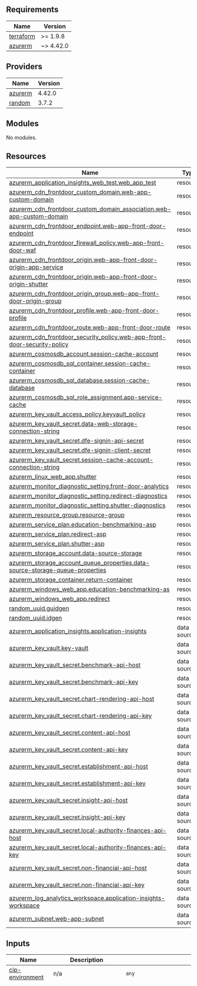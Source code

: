 <!-- BEGIN_TF_DOCS -->
## Requirements

| Name | Version |
|------|---------|
| <a name="requirement_terraform"></a> [terraform](#requirement\_terraform) | >= 1.9.8 |
| <a name="requirement_azurerm"></a> [azurerm](#requirement\_azurerm) | ~> 4.42.0 |

## Providers

| Name | Version |
|------|---------|
| <a name="provider_azurerm"></a> [azurerm](#provider\_azurerm) | 4.42.0 |
| <a name="provider_random"></a> [random](#provider\_random) | 3.7.2 |

## Modules

No modules.

## Resources

| Name | Type |
|------|------|
| [azurerm_application_insights_web_test.web_app_test](https://registry.terraform.io/providers/hashicorp/azurerm/latest/docs/resources/application_insights_web_test) | resource |
| [azurerm_cdn_frontdoor_custom_domain.web-app-custom-domain](https://registry.terraform.io/providers/hashicorp/azurerm/latest/docs/resources/cdn_frontdoor_custom_domain) | resource |
| [azurerm_cdn_frontdoor_custom_domain_association.web-app-custom-domain](https://registry.terraform.io/providers/hashicorp/azurerm/latest/docs/resources/cdn_frontdoor_custom_domain_association) | resource |
| [azurerm_cdn_frontdoor_endpoint.web-app-front-door-endpoint](https://registry.terraform.io/providers/hashicorp/azurerm/latest/docs/resources/cdn_frontdoor_endpoint) | resource |
| [azurerm_cdn_frontdoor_firewall_policy.web-app-front-door-waf](https://registry.terraform.io/providers/hashicorp/azurerm/latest/docs/resources/cdn_frontdoor_firewall_policy) | resource |
| [azurerm_cdn_frontdoor_origin.web-app-front-door-origin-app-service](https://registry.terraform.io/providers/hashicorp/azurerm/latest/docs/resources/cdn_frontdoor_origin) | resource |
| [azurerm_cdn_frontdoor_origin.web-app-front-door-origin-shutter](https://registry.terraform.io/providers/hashicorp/azurerm/latest/docs/resources/cdn_frontdoor_origin) | resource |
| [azurerm_cdn_frontdoor_origin_group.web-app-front-door-origin-group](https://registry.terraform.io/providers/hashicorp/azurerm/latest/docs/resources/cdn_frontdoor_origin_group) | resource |
| [azurerm_cdn_frontdoor_profile.web-app-front-door-profile](https://registry.terraform.io/providers/hashicorp/azurerm/latest/docs/resources/cdn_frontdoor_profile) | resource |
| [azurerm_cdn_frontdoor_route.web-app-front-door-route](https://registry.terraform.io/providers/hashicorp/azurerm/latest/docs/resources/cdn_frontdoor_route) | resource |
| [azurerm_cdn_frontdoor_security_policy.web-app-front-door-security-policy](https://registry.terraform.io/providers/hashicorp/azurerm/latest/docs/resources/cdn_frontdoor_security_policy) | resource |
| [azurerm_cosmosdb_account.session-cache-account](https://registry.terraform.io/providers/hashicorp/azurerm/latest/docs/resources/cosmosdb_account) | resource |
| [azurerm_cosmosdb_sql_container.session-cache-container](https://registry.terraform.io/providers/hashicorp/azurerm/latest/docs/resources/cosmosdb_sql_container) | resource |
| [azurerm_cosmosdb_sql_database.session-cache-database](https://registry.terraform.io/providers/hashicorp/azurerm/latest/docs/resources/cosmosdb_sql_database) | resource |
| [azurerm_cosmosdb_sql_role_assignment.app-service-cache](https://registry.terraform.io/providers/hashicorp/azurerm/latest/docs/resources/cosmosdb_sql_role_assignment) | resource |
| [azurerm_key_vault_access_policy.keyvault_policy](https://registry.terraform.io/providers/hashicorp/azurerm/latest/docs/resources/key_vault_access_policy) | resource |
| [azurerm_key_vault_secret.data-web-storage-connection-string](https://registry.terraform.io/providers/hashicorp/azurerm/latest/docs/resources/key_vault_secret) | resource |
| [azurerm_key_vault_secret.dfe-signin-api-secret](https://registry.terraform.io/providers/hashicorp/azurerm/latest/docs/resources/key_vault_secret) | resource |
| [azurerm_key_vault_secret.dfe-signin-client-secret](https://registry.terraform.io/providers/hashicorp/azurerm/latest/docs/resources/key_vault_secret) | resource |
| [azurerm_key_vault_secret.session-cache-account-connection-string](https://registry.terraform.io/providers/hashicorp/azurerm/latest/docs/resources/key_vault_secret) | resource |
| [azurerm_linux_web_app.shutter](https://registry.terraform.io/providers/hashicorp/azurerm/latest/docs/resources/linux_web_app) | resource |
| [azurerm_monitor_diagnostic_setting.front-door-analytics](https://registry.terraform.io/providers/hashicorp/azurerm/latest/docs/resources/monitor_diagnostic_setting) | resource |
| [azurerm_monitor_diagnostic_setting.redirect-diagnostics](https://registry.terraform.io/providers/hashicorp/azurerm/latest/docs/resources/monitor_diagnostic_setting) | resource |
| [azurerm_monitor_diagnostic_setting.shutter-diagnostics](https://registry.terraform.io/providers/hashicorp/azurerm/latest/docs/resources/monitor_diagnostic_setting) | resource |
| [azurerm_resource_group.resource-group](https://registry.terraform.io/providers/hashicorp/azurerm/latest/docs/resources/resource_group) | resource |
| [azurerm_service_plan.education-benchmarking-asp](https://registry.terraform.io/providers/hashicorp/azurerm/latest/docs/resources/service_plan) | resource |
| [azurerm_service_plan.redirect-asp](https://registry.terraform.io/providers/hashicorp/azurerm/latest/docs/resources/service_plan) | resource |
| [azurerm_service_plan.shutter-asp](https://registry.terraform.io/providers/hashicorp/azurerm/latest/docs/resources/service_plan) | resource |
| [azurerm_storage_account.data-source-storage](https://registry.terraform.io/providers/hashicorp/azurerm/latest/docs/resources/storage_account) | resource |
| [azurerm_storage_account_queue_properties.data-source-storage-queue-properties](https://registry.terraform.io/providers/hashicorp/azurerm/latest/docs/resources/storage_account_queue_properties) | resource |
| [azurerm_storage_container.return-container](https://registry.terraform.io/providers/hashicorp/azurerm/latest/docs/resources/storage_container) | resource |
| [azurerm_windows_web_app.education-benchmarking-as](https://registry.terraform.io/providers/hashicorp/azurerm/latest/docs/resources/windows_web_app) | resource |
| [azurerm_windows_web_app.redirect](https://registry.terraform.io/providers/hashicorp/azurerm/latest/docs/resources/windows_web_app) | resource |
| [random_uuid.guidgen](https://registry.terraform.io/providers/hashicorp/random/latest/docs/resources/uuid) | resource |
| [random_uuid.idgen](https://registry.terraform.io/providers/hashicorp/random/latest/docs/resources/uuid) | resource |
| [azurerm_application_insights.application-insights](https://registry.terraform.io/providers/hashicorp/azurerm/latest/docs/data-sources/application_insights) | data source |
| [azurerm_key_vault.key-vault](https://registry.terraform.io/providers/hashicorp/azurerm/latest/docs/data-sources/key_vault) | data source |
| [azurerm_key_vault_secret.benchmark-api-host](https://registry.terraform.io/providers/hashicorp/azurerm/latest/docs/data-sources/key_vault_secret) | data source |
| [azurerm_key_vault_secret.benchmark-api-key](https://registry.terraform.io/providers/hashicorp/azurerm/latest/docs/data-sources/key_vault_secret) | data source |
| [azurerm_key_vault_secret.chart-rendering-api-host](https://registry.terraform.io/providers/hashicorp/azurerm/latest/docs/data-sources/key_vault_secret) | data source |
| [azurerm_key_vault_secret.chart-rendering-api-key](https://registry.terraform.io/providers/hashicorp/azurerm/latest/docs/data-sources/key_vault_secret) | data source |
| [azurerm_key_vault_secret.content-api-host](https://registry.terraform.io/providers/hashicorp/azurerm/latest/docs/data-sources/key_vault_secret) | data source |
| [azurerm_key_vault_secret.content-api-key](https://registry.terraform.io/providers/hashicorp/azurerm/latest/docs/data-sources/key_vault_secret) | data source |
| [azurerm_key_vault_secret.establishment-api-host](https://registry.terraform.io/providers/hashicorp/azurerm/latest/docs/data-sources/key_vault_secret) | data source |
| [azurerm_key_vault_secret.establishment-api-key](https://registry.terraform.io/providers/hashicorp/azurerm/latest/docs/data-sources/key_vault_secret) | data source |
| [azurerm_key_vault_secret.insight-api-host](https://registry.terraform.io/providers/hashicorp/azurerm/latest/docs/data-sources/key_vault_secret) | data source |
| [azurerm_key_vault_secret.insight-api-key](https://registry.terraform.io/providers/hashicorp/azurerm/latest/docs/data-sources/key_vault_secret) | data source |
| [azurerm_key_vault_secret.local-authority-finances-api-host](https://registry.terraform.io/providers/hashicorp/azurerm/latest/docs/data-sources/key_vault_secret) | data source |
| [azurerm_key_vault_secret.local-authority-finances-api-key](https://registry.terraform.io/providers/hashicorp/azurerm/latest/docs/data-sources/key_vault_secret) | data source |
| [azurerm_key_vault_secret.non-financial-api-host](https://registry.terraform.io/providers/hashicorp/azurerm/latest/docs/data-sources/key_vault_secret) | data source |
| [azurerm_key_vault_secret.non-financial-api-key](https://registry.terraform.io/providers/hashicorp/azurerm/latest/docs/data-sources/key_vault_secret) | data source |
| [azurerm_log_analytics_workspace.application-insights-workspace](https://registry.terraform.io/providers/hashicorp/azurerm/latest/docs/data-sources/log_analytics_workspace) | data source |
| [azurerm_subnet.web-app-subnet](https://registry.terraform.io/providers/hashicorp/azurerm/latest/docs/data-sources/subnet) | data source |

## Inputs

| Name | Description | Type | Default | Required |
|------|-------------|------|---------|:--------:|
| <a name="input_cip-environment"></a> [cip-environment](#input\_cip-environment) | n/a | `any` | n/a | yes |
| <a name="input_configuration"></a> [configuration](#input\_configuration) | noinspection TfIncorrectVariableType | <pre>map(object({<br/>    sku_name                       = string<br/>    zone_balancing_enabled         = bool<br/>    worker_count                   = number<br/>    front_door_profile_sku_name    = string<br/>    front_door_waf_policy_sku_name = string<br/>    waf_mode                       = string<br/>    features = object({<br/>      HighExecutivePay                  = optional(bool, true)<br/>      HighNeeds                         = optional(bool, true)<br/>      SchoolSpendingPrioritiesSsrCharts = optional(bool, true)<br/>      CfrItSpendBreakdown               = optional(bool, false)<br/>      News                              = optional(bool, false)<br/>    })<br/>    CacheOptions = object({<br/>      ReturnYears = object({<br/>        SlidingExpiration  = number<br/>        AbsoluteExpiration = number<br/>      })<br/>      CommercialResources = object({<br/>        SlidingExpiration  = number<br/>        AbsoluteExpiration = number<br/>      })<br/>      Banners = object({<br/>        SlidingExpiration  = number<br/>        AbsoluteExpiration = number<br/>      })<br/>    })<br/>    DISABLE_ORG_CLAIM_CHECK = optional(bool, false)<br/>  }))</pre> | <pre>{<br/>  "automated-test": {<br/>    "CacheOptions": {<br/>      "Banners": {<br/>        "AbsoluteExpiration": 60,<br/>        "SlidingExpiration": 10<br/>      },<br/>      "CommercialResources": {<br/>        "AbsoluteExpiration": 60,<br/>        "SlidingExpiration": 10<br/>      },<br/>      "ReturnYears": {<br/>        "AbsoluteExpiration": 60,<br/>        "SlidingExpiration": 10<br/>      }<br/>    },<br/>    "features": {<br/>      "CfrItSpendBreakdown": true,<br/>      "News": true<br/>    },<br/>    "front_door_profile_sku_name": "Standard_AzureFrontDoor",<br/>    "front_door_waf_policy_sku_name": "Standard_AzureFrontDoor",<br/>    "sku_name": "B1",<br/>    "waf_mode": "Detection",<br/>    "worker_count": 1,<br/>    "zone_balancing_enabled": false<br/>  },<br/>  "development": {<br/>    "CacheOptions": {<br/>      "Banners": {<br/>        "AbsoluteExpiration": 60,<br/>        "SlidingExpiration": 10<br/>      },<br/>      "CommercialResources": {<br/>        "AbsoluteExpiration": 60,<br/>        "SlidingExpiration": 10<br/>      },<br/>      "ReturnYears": {<br/>        "AbsoluteExpiration": 60,<br/>        "SlidingExpiration": 10<br/>      }<br/>    },<br/>    "DISABLE_ORG_CLAIM_CHECK": true,<br/>    "features": {<br/>      "CfrItSpendBreakdown": true,<br/>      "News": true<br/>    },<br/>    "front_door_profile_sku_name": "Standard_AzureFrontDoor",<br/>    "front_door_waf_policy_sku_name": "Standard_AzureFrontDoor",<br/>    "sku_name": "B1",<br/>    "waf_mode": "Detection",<br/>    "worker_count": 1,<br/>    "zone_balancing_enabled": false<br/>  },<br/>  "feature": {<br/>    "CacheOptions": {<br/>      "Banners": {<br/>        "AbsoluteExpiration": 60,<br/>        "SlidingExpiration": 10<br/>      },<br/>      "CommercialResources": {<br/>        "AbsoluteExpiration": 60,<br/>        "SlidingExpiration": 10<br/>      },<br/>      "ReturnYears": {<br/>        "AbsoluteExpiration": 60,<br/>        "SlidingExpiration": 10<br/>      }<br/>    },<br/>    "DISABLE_ORG_CLAIM_CHECK": true,<br/>    "features": {<br/>      "CfrItSpendBreakdown": true,<br/>      "News": true<br/>    },<br/>    "front_door_profile_sku_name": "Standard_AzureFrontDoor",<br/>    "front_door_waf_policy_sku_name": "Standard_AzureFrontDoor",<br/>    "sku_name": "B1",<br/>    "waf_mode": "Detection",<br/>    "worker_count": 1,<br/>    "zone_balancing_enabled": false<br/>  },<br/>  "pre-production": {<br/>    "CacheOptions": {<br/>      "Banners": {<br/>        "AbsoluteExpiration": 60,<br/>        "SlidingExpiration": 10<br/>      },<br/>      "CommercialResources": {<br/>        "AbsoluteExpiration": 60,<br/>        "SlidingExpiration": 10<br/>      },<br/>      "ReturnYears": {<br/>        "AbsoluteExpiration": 60,<br/>        "SlidingExpiration": 10<br/>      }<br/>    },<br/>    "features": {},<br/>    "front_door_profile_sku_name": "Standard_AzureFrontDoor",<br/>    "front_door_waf_policy_sku_name": "Standard_AzureFrontDoor",<br/>    "sku_name": "P0v3",<br/>    "waf_mode": "Detection",<br/>    "worker_count": 1,<br/>    "zone_balancing_enabled": false<br/>  },<br/>  "production": {<br/>    "CacheOptions": {<br/>      "Banners": {<br/>        "AbsoluteExpiration": 60,<br/>        "SlidingExpiration": 10<br/>      },<br/>      "CommercialResources": {<br/>        "AbsoluteExpiration": 60,<br/>        "SlidingExpiration": 10<br/>      },<br/>      "ReturnYears": {<br/>        "AbsoluteExpiration": 60,<br/>        "SlidingExpiration": 10<br/>      }<br/>    },<br/>    "features": {},<br/>    "front_door_profile_sku_name": "Premium_AzureFrontDoor",<br/>    "front_door_waf_policy_sku_name": "Premium_AzureFrontDoor",<br/>    "sku_name": "P1v3",<br/>    "waf_mode": "Detection",<br/>    "worker_count": 1,<br/>    "zone_balancing_enabled": false<br/>  },<br/>  "test": {<br/>    "CacheOptions": {<br/>      "Banners": {<br/>        "AbsoluteExpiration": 60,<br/>        "SlidingExpiration": 10<br/>      },<br/>      "CommercialResources": {<br/>        "AbsoluteExpiration": 60,<br/>        "SlidingExpiration": 10<br/>      },<br/>      "ReturnYears": {<br/>        "AbsoluteExpiration": 60,<br/>        "SlidingExpiration": 10<br/>      }<br/>    },<br/>    "DISABLE_ORG_CLAIM_CHECK": true,<br/>    "features": {<br/>      "CfrItSpendBreakdown": true,<br/>      "News": true<br/>    },<br/>    "front_door_profile_sku_name": "Standard_AzureFrontDoor",<br/>    "front_door_waf_policy_sku_name": "Standard_AzureFrontDoor",<br/>    "sku_name": "P0v3",<br/>    "waf_mode": "Prevention",<br/>    "worker_count": 1,<br/>    "zone_balancing_enabled": false<br/>  }<br/>}</pre> | no |
| <a name="input_dfe-signin"></a> [dfe-signin](#input\_dfe-signin) | n/a | `any` | n/a | yes |
| <a name="input_environment"></a> [environment](#input\_environment) | n/a | `any` | n/a | yes |
| <a name="input_environment-prefix"></a> [environment-prefix](#input\_environment-prefix) | n/a | `any` | n/a | yes |
| <a name="input_location"></a> [location](#input\_location) | n/a | `any` | n/a | yes |
| <a name="input_redirect-app-service-provision"></a> [redirect-app-service-provision](#input\_redirect-app-service-provision) | n/a | `any` | n/a | yes |
| <a name="input_shutter-app-service-enabled"></a> [shutter-app-service-enabled](#input\_shutter-app-service-enabled) | n/a | `any` | n/a | yes |
| <a name="input_shutter-app-service-provision"></a> [shutter-app-service-provision](#input\_shutter-app-service-provision) | n/a | `any` | n/a | yes |

## Outputs

No outputs.
<!-- END_TF_DOCS -->